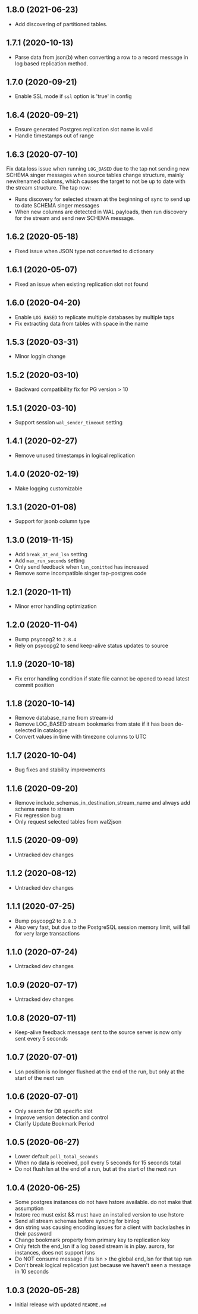 1.8.0 (2021-06-23)
-------------------

- Add discovering of partitioned tables.

1.7.1 (2020-10-13)
-------------------

- Parse data from json(b) when converting a row to a record message in log based replication method.

1.7.0 (2020-09-21)
-------------------

- Enable SSL mode if `ssl` option is 'true' in config

1.6.4 (2020-09-21)
-------------------

- Ensure generated Postgres replication slot name is valid
- Handle timestamps out of range

1.6.3 (2020-07-10)
-------------------

Fix data loss issue when running `LOG_BASED` due to the tap not sending new SCHEMA singer messages when source tables change structure, mainly new/renamed columns, which causes the target to not be up to date with the stream structure.
The tap now:
* Runs discovery for selected stream at the beginning of sync to send up to date SCHEMA singer messages
* When new columns are detected in WAL payloads, then run discovery for the stream and send new SCHEMA message. 

1.6.2 (2020-05-18)
-------------------

- Fixed issue when JSON type not converted to dictionary

1.6.1 (2020-05-07)
-------------------

- Fixed an issue when existing replication slot not found

1.6.0 (2020-04-20)
-------------------

- Enable `LOG_BASED` to replicate multiple databases by multiple taps
- Fix extracting data from tables with space in the name

1.5.3 (2020-03-31)
-------------------

- Minor loggin change

1.5.2 (2020-03-10)
-------------------

- Backward compatibility fix for PG version > 10

1.5.1 (2020-03-10)
-------------------

- Support session `wal_sender_timeout` setting

1.4.1 (2020-02-27)
-------------------

- Remove unused timestamps in logical replication

1.4.0 (2020-02-19)
-------------------

- Make logging customizable

1.3.1 (2020-01-08)
-------------------

- Support for jsonb column type

1.3.0 (2019-11-15)
-------------------

- Add `break_at_end_lsn` setting
- Add `max_run_seconds` setting
- Only send feedback when `lsn_comitted` has increased
- Remove some incompatible singer tap-postgres code

1.2.1 (2020-11-11)
-------------------

- Minor error handling optimization

1.2.0 (2020-11-04)
-------------------

- Bump psycopg2 to `2.8.4`
- Rely on psycopg2 to send keep-alive status updates to source

1.1.9 (2020-10-18)
-------------------

- Fix error handling condition if state file cannot be opened to read latest commit position

1.1.8 (2020-10-14)
-------------------

- Remove database_name from stream-id
- Remove LOG_BASED stream bookmarks from state if it has been de-selected in catalogue
- Convert values in time with timezone columns to UTC

1.1.7 (2020-10-04)
-------------------

- Bug fixes and stability improvements

1.1.6 (2020-09-20)
-------------------

- Remove include_schemas_in_destination_stream_name and always add schema name to stream
- Fix regression bug
- Only request selected tables from wal2json

1.1.5 (2020-09-09)
-------------------

- Untracked dev changes

1.1.2 (2020-08-12)
-------------------

- Untracked dev changes

1.1.1 (2020-07-25)
-------------------

- Bump psycopg2 to `2.8.3`
- Also very fast, but due to the PostgreSQL session memory limit, will fail for very large transactions

1.1.0 (2020-07-24)
-------------------

- Untracked dev changes

1.0.9 (2020-07-17)
-------------------

- Untracked dev changes

1.0.8 (2020-07-11)
-------------------

- Keep-alive feedback message sent to the source server is now only sent every 5 seconds

1.0.7 (2020-07-01)
-------------------

- Lsn position is no longer flushed at the end of the run, but only at the start of the next run

1.0.6 (2020-07-01)
-------------------

- Only search for DB specific slot
- Improve version detection and control
- Clarify Update Bookmark Period

1.0.5 (2020-06-27)
-------------------

- Lower default `poll_total_seconds`
- When no data is received, poll every 5 seconds for 15 seconds total
- Do not flush lsn at the end of a run, but at the start of the next run

1.0.4 (2020-06-25)
-------------------

- Some postgres instances do not have hstore available. do not make that assumption
- hstore rec must exist && must have an installed version to use hstore
- Send all stream schemas before syncing for binlog
- dsn string was causing encoding issues for a client with backslashes in their password
- Change bookmark property from primary key to replication key
- Only fetch the end_lsn if a log based stream is in play.  aurora, for instances, does not support lsns
- Do NOT consume message if its lsn > the global end_lsn for that tap run
- Don't break logical replication just because we haven't seen a message in 10 seconds

1.0.3 (2020-05-28)
-------------------

- Initial release with updated `README.md`








